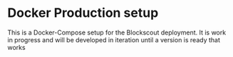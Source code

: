 # Docker Production setup

This is a Docker-Compose setup for the Blockscout deployment.
It is work in progress and will be developed in iteration until a version is ready that works